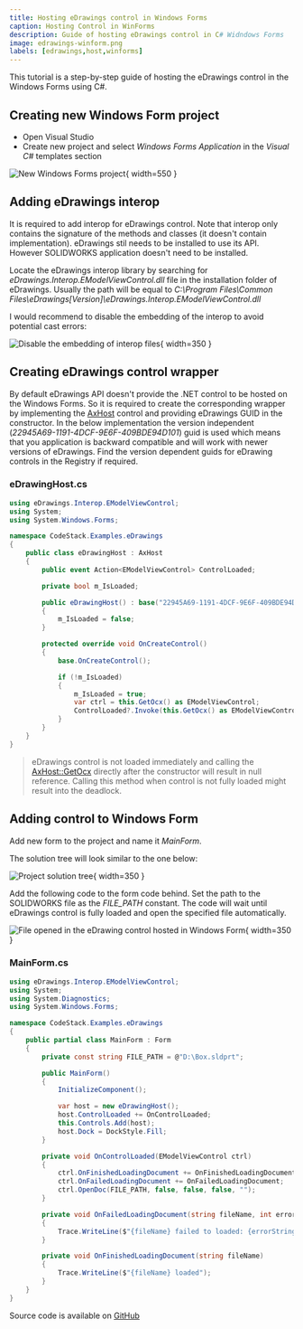 ```yaml
---
title: Hosting eDrawings control in Windows Forms
caption: Hosting Control in WinForms
description: Guide of hosting eDrawings control in C# Widndows Forms
image: edrawings-winform.png
labels: [edrawings,host,winforms]
---
```

This tutorial is a step-by-step guide of hosting the eDrawings control in the Windows Forms using C#.

## Creating new Windows Form project

* Open Visual Studio
* Create new project and select *Windows Forms Application* in the *Visual C#* templates section

![New Windows Forms project](visualstudio-new-project.png){ width=550 }

## Adding eDrawings interop

It is required to add interop for eDrawings control. Note that interop only contains the signature of the methods and classes (it doesn't contain implementation). eDrawings stil needs to be installed to use its API. However SOLIDWORKS application doesn't need to be installed.

Locate the eDrawings interop library by searching for *eDrawings.Interop.EModelViewControl.dll* file in the installation folder of eDrawings. Usually the path will be equal to 
*C:\Program Files\Common Files\eDrawings[Version]\eDrawings.Interop.EModelViewControl.dll*

I would recommend to disable the embedding of the interop to avoid potential cast errors:

![Disable the embedding of interop files](embed-edrawings-interops.png){ width=350 }

## Creating eDrawings control wrapper

By default eDrawings API doesn't provide the .NET control to be hosted on the Windows Forms. So it is required to create the corresponding wrapper by implementing the [AxHost](https://docs.microsoft.com/en-us/dotnet/api/system.windows.forms.axhost) control and providing eDrawings GUID in the constructor. In the below implementation the version independent (*22945A69-1191-4DCF-9E6F-409BDE94D101*) guid is used which means that you application is backward compatible and will work with newer versions of eDrawings. Find the version dependent guids for eDrawing controls in the Registry if required.

### eDrawingHost.cs

~~~ cs
using eDrawings.Interop.EModelViewControl;
using System;
using System.Windows.Forms;

namespace CodeStack.Examples.eDrawings
{
    public class eDrawingHost : AxHost
    {
        public event Action<EModelViewControl> ControlLoaded;

        private bool m_IsLoaded;

        public eDrawingHost() : base("22945A69-1191-4DCF-9E6F-409BDE94D101")
        {
            m_IsLoaded = false;
        }

        protected override void OnCreateControl()
        {
            base.OnCreateControl();

            if (!m_IsLoaded)
            {
                m_IsLoaded = true;
                var ctrl = this.GetOcx() as EModelViewControl;
                ControlLoaded?.Invoke(this.GetOcx() as EModelViewControl);
            }
        }
    }
}

~~~



> eDrawings control is not loaded immediately and calling the [AxHost::GetOcx](https://docs.microsoft.com/en-us/dotnet/api/system.windows.forms.axhost.getocx) directly after the constructor will result in null reference. Calling this method when control is not fully loaded might result into the deadlock.

## Adding control to Windows Form

Add new form to the project and name it *MainForm*.

The solution tree will look similar to the one below:

![Project solution tree](solution-explorer.png){ width=350 }

Add the following code to the form code behind. Set the path to the SOLIDWORKS file as the *FILE_PATH* constant. The code will wait until eDrawings control is fully loaded and open the specified file automatically.

![File opened in the eDrawing control hosted in Windows Form](edrawings-winform.png){ width=350 }

### MainForm.cs

~~~ cs
using eDrawings.Interop.EModelViewControl;
using System;
using System.Diagnostics;
using System.Windows.Forms;

namespace CodeStack.Examples.eDrawings
{
    public partial class MainForm : Form
    {
        private const string FILE_PATH = @"D:\Box.sldprt";

        public MainForm()
        {
            InitializeComponent();

            var host = new eDrawingHost();
            host.ControlLoaded += OnControlLoaded;
            this.Controls.Add(host);
            host.Dock = DockStyle.Fill;
        }

        private void OnControlLoaded(EModelViewControl ctrl)
        {
            ctrl.OnFinishedLoadingDocument += OnFinishedLoadingDocument;
            ctrl.OnFailedLoadingDocument += OnFailedLoadingDocument;
            ctrl.OpenDoc(FILE_PATH, false, false, false, "");
        }

        private void OnFailedLoadingDocument(string fileName, int errorCode, string errorString)
        {
            Trace.WriteLine($"{fileName} failed to loaded: {errorString}");
        }

        private void OnFinishedLoadingDocument(string fileName)
        {
            Trace.WriteLine($"{fileName} loaded");
        }
    }
}

~~~



Source code is available on [GitHub](https://github.com/codestackdev/solidworks-api-examples/tree/master/edrawings-api/eDrawingsWinFormsHost)
